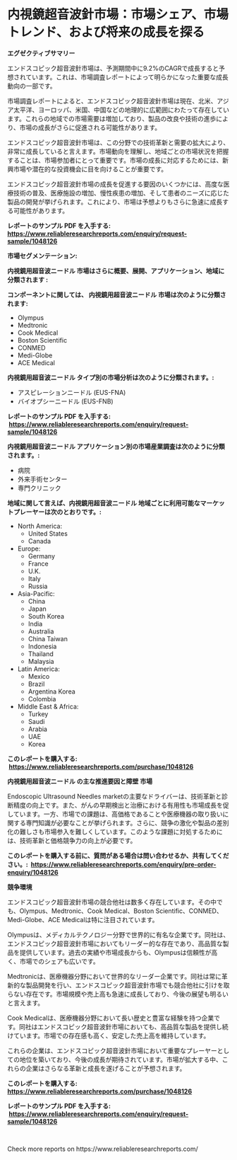 <p><h1>内視鏡超音波針市場：市場シェア、市場トレンド、および将来の成長を探る</h1></p><p><strong>エグゼクティブサマリー</strong></p>
<p><p>エンドスコピック超音波針市場は、予測期間中に9.2%のCAGRで成長すると予想されています。これは、市場調査レポートによって明らかになった重要な成長動向の一部です。</p><p>市場調査レポートによると、エンドスコピック超音波針市場は現在、北米、アジア太平洋、ヨーロッパ、米国、中国などの地理的に広範囲にわたって存在しています。これらの地域での市場需要は増加しており、製品の改良や技術の進歩により、市場の成長がさらに促進される可能性があります。</p><p>エンドスコピック超音波針市場は、この分野での技術革新と需要の拡大により、非常に成長していると言えます。市場動向を理解し、地域ごとの市場状況を把握することは、市場参加者にとって重要です。市場の成長に対応するためには、新興市場や潜在的な投資機会に目を向けることが重要です。</p><p>エンドスコピック超音波針市場の成長を促進する要因のいくつかには、高度な医療技術の普及、医療施設の増加、慢性疾患の増加、そして患者のニーズに応じた製品の開発が挙げられます。これにより、市場は予想よりもさらに急速に成長する可能性があります。</p></p>
<p><strong>レポートのサンプル PDF を入手する: <a href="https://www.reliableresearchreports.com/enquiry/request-sample/1048126">https://www.reliableresearchreports.com/enquiry/request-sample/1048126</a></strong></p>
<p><strong>市場セグメンテーション:</strong></p>
<p><strong> 内視鏡用超音波ニードル 市場はさらに概要、展開、アプリケーション、地域に分類されます :</strong></p>
<p><strong>コンポーネントに関しては、 内視鏡用超音波ニードル 市場は次のように分類されます: &nbsp;</strong></p>
<p><ul><li>Olympus</li><li>Medtronic</li><li>Cook Medical</li><li>Boston Scientific</li><li>CONMED</li><li>Medi-Globe</li><li>ACE Medical</li></ul></p>
<p><strong> 内視鏡用超音波ニードル タイプ別の市場分析は次のように分類されます。:</strong></p>
<p><ul><li>アスピレーションニードル (EUS-FNA)</li><li>バイオプシーニードル (EUS-FNB)</li></ul></p>
<p><strong>レポートのサンプル PDF を入手する: &nbsp;<a href="https://www.reliableresearchreports.com/enquiry/request-sample/1048126">https://www.reliableresearchreports.com/enquiry/request-sample/1048126</a></strong></p>
<p><strong> 内視鏡用超音波ニードル アプリケーション別の市場産業調査は次のように分類されます。:</strong></p>
<p><ul><li>病院</li><li>外来手術センター</li><li>専門クリニック</li></ul></p>
<p><strong>地域に関して言えば、内視鏡用超音波ニードル 地域ごとに利用可能なマーケットプレーヤーは次のとおりです。:</strong></p>
<p><ul>
    <li>
        North America:
        <ul>
            <li>United States</li>
            <li>Canada</li>
        </ul>
    </li>
    <li>
        Europe:
        <ul>
            <li>Germany</li>
            <li>France</li>
            <li>U.K.</li>
            <li>Italy</li>
            <li>Russia</li>
        </ul>
    </li>
    <li>
        Asia-Pacific:
        <ul>
            <li>China</li>
            <li>Japan</li>
            <li>South Korea</li>
            <li>India</li>
            <li>Australia</li>
            <li>China Taiwan</li>
            <li>Indonesia</li>
            <li>Thailand</li>
            <li>Malaysia</li>
        </ul>
    </li>
    <li>
        Latin America:
        <ul>
            <li>Mexico</li>
            <li>Brazil</li>
            <li>Argentina Korea</li>
            <li>Colombia</li>
        </ul>
    </li>
    <li>
        Middle East & Africa:
        <ul>
            <li>Turkey</li>
            <li>Saudi</li>
            <li>Arabia</li>
            <li>UAE</li>
            <li>Korea</li>
        </ul>
    </li>
    </ul></p>
<p><strong>このレポートを購入する: &nbsp;<a href="https://www.reliableresearchreports.com/purchase/1048126">https://www.reliableresearchreports.com/purchase/1048126</a></strong></p>
<p><strong>内視鏡用超音波ニードル の主な推進要因と障壁 市場</strong></p>
<p><p>Endoscopic Ultrasound Needles marketの主要なドライバーは、技術革新と診断精度の向上です。また、がんの早期検出と治療における有用性も市場成長を促しています。一方、市場での課題は、高価格であることや医療機器の取り扱いに関する専門知識が必要なことが挙げられます。さらに、競争の激化や製品の差別化の難しさも市場参入を難しくしています。このような課題に対処するためには、技術革新と価格競争力の向上が必要です。</p></p>
<p><strong>このレポートを購入する前に、質問がある場合は問い合わせるか、共有してください。:&nbsp; <a href="https://www.reliableresearchreports.com/enquiry/pre-order-enquiry/1048126">https://www.reliableresearchreports.com/enquiry/pre-order-enquiry/1048126</a></strong></p>
<p><strong>競争環境</strong></p>
<p><p>エンドスコピック超音波針市場の競合他社は数多く存在しています。その中でも、Olympus、Medtronic、Cook Medical、Boston Scientific、CONMED、Medi-Globe、ACE Medicalは特に注目されています。</p><p>Olympusは、メディカルテクノロジー分野で世界的に有名な企業です。同社は、エンドスコピック超音波針市場においてもリーダー的な存在であり、高品質な製品を提供しています。過去の実績や市場成長からも、Olympusは信頼性が高く、市場でのシェアも広いです。</p><p>Medtronicは、医療機器分野において世界的なリーダー企業です。同社は常に革新的な製品開発を行い、エンドスコピック超音波針市場でも競合他社に引けを取らない存在です。市場規模や売上高も急速に成長しており、今後の展望も明るいと言えます。</p><p>Cook Medicalは、医療機器分野において長い歴史と豊富な経験を持つ企業です。同社はエンドスコピック超音波針市場においても、高品質な製品を提供し続けています。市場での存在感も高く、安定した売上高を維持しています。</p><p>これらの企業は、エンドスコピック超音波針市場において重要なプレーヤーとしての地位を築いており、今後の成長が期待されています。市場が拡大する中、これらの企業はさらなる革新と成長を遂げることが予想されます。</p></p>
<p><strong>このレポートを購入する: &nbsp; <a href="https://www.reliableresearchreports.com/purchase/1048126">https://www.reliableresearchreports.com/purchase/1048126</a></strong></p>
<p><strong>レポートのサンプル PDF を入手する: &nbsp;<a href="https://www.reliableresearchreports.com/enquiry/request-sample/1048126">https://www.reliableresearchreports.com/enquiry/request-sample/1048126</a></strong><strong></strong></p>
<p>&nbsp;</p>
<p>Check more reports on https://www.reliableresearchreports.com/</p>